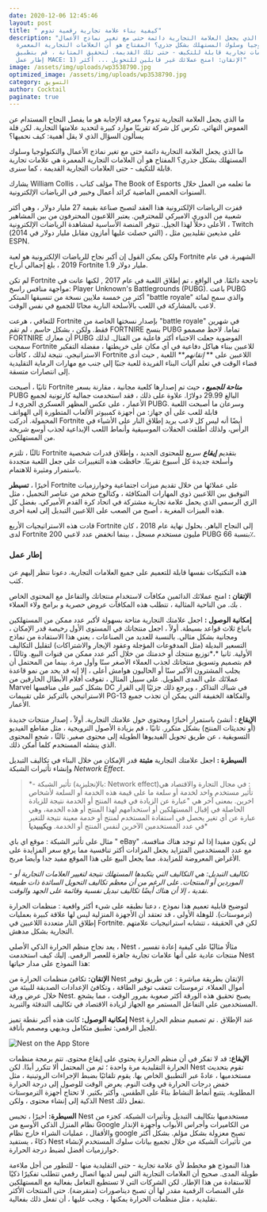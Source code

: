 ```yaml
---
date: 2020-12-06 12:45:46
layout: post
title: " كيفية بناء علامة تجارية رقمية تدوم"
description: "ما الذي يجعل العلامة التجارية دائمة حتى مع تغير نماذج الأعمال
  والتكنولوجيا وسلوك المستهلك بشكل جذري؟ المفتاح هو أن العلامات التجارية المعمرة
  هي علامات تجارية قابلة للتكيف - حتى تلك القديمة. لتحقيق المتانة ، قم بتطبيق
  إطار عمل MACE: 1) الإتقان: امنح عملائك غير قابلين للتحويل ... أكثر"
image: /assets/img/uploads/wp3538790.jpg
optimized_image: /assets/img/uploads/wp3538790.jpg
category: التسويق
author: Cocktail
paginate: true
---
```

ما الذي يجعل العلامة التجارية تدوم؟ معرفة الإجابة هو ما يفصل النجاح المستدام عن الغموض النهائي. تكرس كل شركة تقريبًا موارد كبيرة لتحديد علامتها التجارية. لكن قلة يسألون السؤال الذي لا يقل أهمية: كيف نحميها؟

ما الذي يجعل العلامة التجارية دائمة حتى مع تغير نماذج الأعمال والتكنولوجيا وسلوك المستهلك بشكل جذري؟ المفتاح هو أن العلامات التجارية المعمرة هي علامات تجارية قابلة للتكيف - حتى العلامات التجارية القديمة ، كما سنرى.

يشارك William Collis ، مؤلف كتاب The Book of Esports ما تعلمه من العمل خلال السنوات الخمس الماضية كرائد أعمال وخبير في الرياضات الإلكترونية. 

قفزت الرياضات الإلكترونية هذا العقد لتصبح صناعة بقيمة 27 مليار دولار ، وهي أكثر شعبية من الدوري الاميركي للمحترفين. يعتبر اللاعبون المحترفون من بين المشاهير الأعلى دخلاً لهذا الجيل. تتوفر المنصة الأساسية لمشاهدة الرياضات الإلكترونية ، Twitch (التي حصلت عليها أمازون مقابل مليار دولار في 2014) ، على مذيعين تقليديين مثل ESPN.

ولكن يمكن القول إن أكبر نجاح للرياضات الإلكترونية هو لعبة Fortnite الشهيرة. في عام 2019 ، بلغ إجمالي أرباح Fortnite 1.9 مليار دولار.

لم تكن Fortnite ناجحة دائمًا. في الواقع ، تم إطلاق اللعبة في عام 2017 , لكنها عانت في مواجهة منافس راسخ: Player Unknown's Battlegrounds (PUBG). باعت PUBG أكثر من خمسة ملايين نسخة من تنسيقها المبتكر "battle royale" والذي سمح لمائة لاعب بالمشاركة في اللعب بالأسلحة النارية مجانًا للجميع في نفس الوقت.

للتعافي ، هرعت Fortnite بإصدار نسختها الخاصة من "battle royale" في شهرين فقط. ولكن ، بشكل حاسم ، لم تقم FORTNIRE بنسخ PUBG تماما. لاحظ مصممو FORTNIRE أن معارك PUBG الفوضوية جعلت الاختباء أكثر فاعلية من القتال. لذلك سمحت Fortnite للاعبين ببناء هياكل دفاعية في أي مكان على خريطتها ، مفضلة التفكير الاستراتيجي. نتيجة لذلك ، كافأت Fortnite اللاعبين على ** *إتقانهم*** اللعبة , حيث أدى قضاء الوقت في تعلم آليات البناء الفريدة للعبة جنبًا إلى جنب مع مهارات الرماية التقليدية إلى انتصارات متسقة.

ثانيًا ، أصبحت Fortnite ***متاحة للجميع* ،** حيث تم إصدارها كلعبة مجانية ، مقارنة بسعر PUBG البالغ 29.99 دولارًا. علاوة على ذلك ، فقد استخدمت جمالية كارتونية لجميع الأعمار ، على عكس المظهر العسكري الجريء لـ PUBG. وسرعان ما أصبحت اللعبة قابلة للعب على أي جهاز: من أجهزة كمبيوتر الألعاب المتطورة إلى الهواتف المحمولة. أدركت Fortnite أيضًا أنه ليس كل لاعب يريد إطلاق النار على الأشياء في الرأس، ولذلك أطلقت الحفلات الموسيقية وأنماط اللعب الإبداعية لجذب أوسع شريحة من المستهلكين.

ثالثًا ، تلتزم Fortnite بتقديم ***إيقاع*** سريع للمحتوى الجديد ، وإطلاق قدرات شخصية وأسلحة جديدة كل أسبوع تقريبًا. حافظت هذه التغييرات على جعل اللعبة متجددة باستمرار ومثيرة للاهتمام.

أخيرًا ، **تسيطر** Fortnite على عملائها من خلال تقديم ميزات اجتماعية وخوارزميات التوفيق بين اللاعبين ذوي المهارات المتكافئة ، وكتالوج ضخم من عناصر التجميل ، مثل الزي الرسمي الذي يحمل علامة تجارية مشتركة في اتحاد كرة القدم الأميركي. بفضل كل هذه الميزات المغرية ، أصبح من الصعب على اللاعبين التبديل إلى لعبة أخرى.

قادت هذه الاستراتيجيات الأربع Fortnite إلى النجاح الباهر. بحلول نهاية عام 2018 ، كان لدى Fortnite 200 مليون مستخدم مسجل ، بينما انخفض عدد لاعبي PUBG بنسبة 66٪.

### **إطار عمل**

هذه التكتيكات نفسها قابلة للتعميم على جميع العلامات التجارية. دعونا ننظر إليهم عن كثب.

**الإتقان :** امنح عملائك الدائمين مكافآت لاستخدام منتجاتك والتفاعل مع المحتوى الخاص بك. من الناحية المثالية ، تتطلب هذه المكافآت عروض حصرية و برامج ولاء العملاء . 

**إمكانية الوصول :** اجعل علامتك التجارية متاحة بسهولة لأكبر عدد ممكن من المستهلكين باتباع ثلاث قواعد بسيطة. أولاً ، اجعل منتجاتك في المستوى الأول رخيصة قدر الإمكان ، ومجانية بشكل مثالي. بالنسبة للعديد من الصناعات ، يعني هذا الاستفادة من نماذج التسعير البديلة (مثل المدفوعات المؤجلة وعقود الإيجار والاشتراكات) لتقليل التكاليف الأولية. ثانيا *،*توزيع منتجك أو خدمتك من خلال أكبر عدد ممكن من قنوات البيع. وثالثًا ، قم بتصميم وتسويق منتجاتك لجذب العملاء الأصغر سنًا وأول مرة. بينما من المحتمل أن يجلب المشترون الأكبر سنًا أو الحاليون هوامش أعلى ، إلا إنه قد يحد من نمو قاعدة عملائك على المدى الطويل. على سبيل المثال ، تفوقت أفلام الأبطال الخارقين من Marvel بشكل كبير على منافسها DC في شباك التذاكر ، ويرجع ذلك جزئيًا إلى القرار الاستراتيجي بالتركيز على تقييمات PG-13 والفكاهة الخفيفة التي يمكن أن تجذب جميع الأعمار.

**الإيقاع :** أنشئ باستمرار أخبارًا ومحتوى حول علامتك التجارية. أولاً ، إصدار منتجات جديدة (أو تحديثات المنتج) بشكل متكرر. ثانيًا ، قم بزيادة الأصول الترويجية ، مثل مقاطع الفيديو التسويقية ، عن طريق تحويل الفيديوها الطويلة إلى محتوى صغير. ثالثًا ، شجع المحتوى الذي ينشئه المستخدم كلما أمكن ذلك.

**السيطرة :** اجعل علامتك التجارية **مثبتة** قدر الإمكان من خلال البناء في تكاليف التبديل وإنشاء تأثيرات الشبكة *Network Effect*. 

> \*- تأثير الشبكة (بالإنجليزية: Network effect)‏ : في مجال التجارة والاقتصاد هي تأثير مستخدم واحد لخدمة أو سلعة ما على قيمة هذه الخدمة أو السلعة لأشخاص اخرين. بمعنى آخر هي "عبارة عن الزيادة في قيمة المنتج أو الخدمة نتيجة للزيادة الحاصلة في إقبال المستهلكين أو استخدامهم لهذا المنتج أو هذه الخدمة، وهي عبارة عن أي تغير يحصل في استفادة المستخدم لمنتج أو خدمة معينة نتيجة للتغير في عدد المستخدمين الآخرين لنفس المنتج أو الخدمة.                                                                                                                **ويكيبيديا***

مثال على تأثير الشبكة : موقع اي باي " eBay" لن يكون مفيدا إذا لم توجد هناك منافسة، مع عدد المستخدمين المتزايد يجعل المزادات أكثر تنافسية مما يرفع سعر المزايدة على الأغراض المعروضة للمزايدة. مما يجعل البيع على هذا الموقع مفيد جدا وأيضا مربح.

*\- تكاليف التبديل:  هي التكاليف التي يتكبدها المستهلك نتيجة لتغيير العلامات التجارية أو الموردين أو المنتجات. على الرغم من أن معظم تكاليف التحويل السائدة ذات طبيعة نقدية ، إلا أن هناك أيضًا تكاليف تبديل نفسية وقائمة على الجهد والوقت.*

لتوضيح قابلية تعميم هذا نموذج ، دعنا نطبقه على شيء أكثر واقعية : منظمات الحرارة (ترموستات). للوهلة الأولى ، قد تعتقد أن الأجهزة المنزلية ليس لها علاقة كبيرة بعمليات إطلاق النار متعددة اللاعبين في Fortnite. لكن في الحقيقة ، تتشابه استراتيجيات علامتهم التجارية بشكل مدهش.

يعد نجاح منظم الحرارة الذكي الأصلي ، Nest ، مثالًا مثاليًا على كيفية إعادة تفسير منتجات عادية على أنها علامات تجارية جاهزة  للعصر الرقمي. إليك كيف استخدمت Nest هذا النموذج على مدار حياتها:

**الإتقان:** تكافئ منظمات الحرارة من Nest الإتقان بطريقة مباشرة : عن طريق توفير أموال العملاء. ترموستات تتعقب توفير الطاقة ، وتكافئ الإعدادات الصديقة للبيئة من خلال عرض ورقة Nest. يصبح تحقيق هذه الورقة أكثر صعوبة بمرور الوقت ، مما يشجع المستخدمين على التفاعل المستمر مع الجهاز لزيادة الاقتصاد في تكاليف التدفئة والتبريد.

**إمكانية الوصول:** كانت هذه أكبر نقطة تميز Nest عند الإطلاق *.* تم تصميم منظم الحرارة للجيل الرقمي: تطبيق متكامل وبديهي ومصمم بأناقة.

![Nest on the App Store](https://is1-ssl.mzstatic.com/image/thumb/Purple113/v4/b2/4d/e6/b24de6aa-e7f4-7b72-9629-872bb9636854/pr_source.png/300x0w.jpg)

**الإيقاع:** قد لا تفكر في أن منظم الحرارة يحتوي على إيقاع محتوى. تتم برمجة منظمات الحرارة التقليدية مرة واحدة ؛ ثم من المحتمل ألا تتكرر أبدًا. لكن Nest تقوم بتحديث مستخدميها ، عادةً عبر التطبيق الخاص بها. يقوم تلقائيًا بضبط الإجراءات الروتينية ، مثل خفض درجات الحرارة في وقت النوم. يعرض الوقت للوصول إلى درجة الحرارة المطلوبة. يتتبع أنماط النشاط بناءً على الطقس. وأكثر بكثير. لا تحتاج أجهزة الترموستات الذكية إلى إنشاء محتوى ، ولكن Nest تفعل ذلك.

**السيطرة:** أخيرًا ، تحبس Nest مستخدميها بتكاليف التبديل وتأثيرات الشبكة. كجزء من نظام المنزل الذكي الأوسع من Google من الكاميرات وأجراس الأبواب وأجهزة الإنذار والأقفال ، عمليات الشراء خارج نظام google تصبح معزولة بشكل مؤلم. بشكل أكثر ذكاءً ، يستفيد Nest من تأثيرات الشبكة من خلال تجميع بيانات سلوك المستخدم لإنشاء خوارزميات أفضل لضبط درجة الحرارة.

هذا النموذج هو مخطط لأي علامة تجارية - حتى التقليدية منها - للتطور من أجل ملاءمة طويلة المدى. صحيح أن العلامات التجارية التي ليس لديها اتصال رقمي تتطلب تفكيرًا ذكيًا للاستفادة من هذا الإطار. لكن الشركات التي لا تستطيع التعامل بفعالية مع المستهلكين على المنصات الرقمية مقدر لها أن تصبح ديناصورات (منقرضة). حتى المنتجات الأكثر تقليدية ، مثل منظمات الحرارة يمكنها ، ويجب عليها ، أن تفعل ذلك بفعالية.
